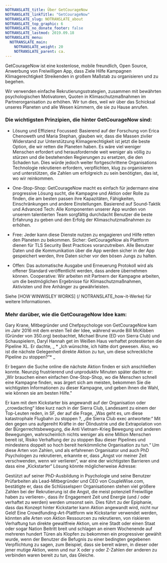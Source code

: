 ```yaml
---
NOTRANSLATE_title: Über GetCourageNow
NOTRANSLATE_linkTitle: "GetCourageNow"
NOTRANSLATE_slug: NOTRANSLATE_about
NOTRANSLATE_top_graphic: 6
NOTRANSLATE_no_donate_footer: false
NOTRANSLATE_lastmod: 2019.09.18
NOTRANSLATE_menu:
  NOTRANSLATE_main:
    NOTRANSLATE_weight: 20
    NOTRANSLATE_parent: ca.
---
```


GetCourageNow ist eine kostenlose, mobile freundlich, Open Source, Anwerbung von Freiwilligen App, dass Ziele Hilfe Kampagnen Klimagerechtigkeit Streikenden in großem Maßstab zu organisieren und zu begehen.

Wir verwenden einfache Rekrutierungsstrategien, zusammen mit bewährten psychologischen Motivatoren, Quoten in Klimaschutzmaßnahmen im Partnerorganisation zu erhöhen. Wir tun dies, weil wir über das Schicksal unseres Planeten und alle Wesen kümmern, die sie zu Hause anrufen.

### Die wichtigsten Prinzipien, die hinter GetCourageNow sind:

- Lösung und Effizienz Focussed: Basierend auf der Forschung von Erica Chenoweth und Maria Stephan, glauben wir, dass die Massen ziviler Widerstand zur Unterstützung Klimagerechtigkeit ist jetzt die beste Option, die wir retten die Planeten haben. Es wäre viel weniger Menschen erfordert und herausfordernde weit weniger als völlig zu stürzen und die bestehenden Regierungen zu ersetzen, die den Schaden tun. Dies würde jedoch weiter fortgeschrittene Organisations Technologie rekrutieren erfordern, verpflichten, klug zu organisieren und unterstützen, die Zahlen um erfolgreich zu sein benötigten, das ist, wo wir reinkommen.

- One-Stop-Shop: GetCourageNow macht es einfach für jedermann eine progressive Lösung sucht, die Kampagne und Aktion oder Rolle zu finden, die am besten passen ihre Kapazitäten, Fähigkeiten, Einschränkungen und andere Einstellungen.
Basierend auf Sound-Taktik und Advanced Tech: Alle Komponenten unserer App wurden von unserem talentierten Team sorgfältig durchdacht Benutzer die beste Erfahrung zu geben und den Erfolg der Klimaschutzmaßnahmen zu erhöhen.

- Free: Jeder kann diese Dienste nutzen zu engagieren und Hilfe retten den Planeten zu bekommen.
Sicher: GetCourageNow als Plattform dienen für TLS Security Best Practices voranzutreiben. Alle Benutzer Daten und die Kommunikation über die App werden sicher in der App gespeichert werden, Ihre Daten sicher vor den bösen Jungs zu halten.

- Offen: Das automatische Ausgabe und Erneuerung Protokoll wird als offener Standard veröffentlicht werden, dass andere übernehmen können.
Cooperative: Wir arbeiten mit Partnern der Kampagne arbeiten, um die bestmöglichen Ergebnisse für Klimaschutzmaßnahmen, Aktivisten und ihre Anhänger zu gewährleisten.

Siehe [HOW WINWISLEY WORKS] (/ NOTRANSLATE_how-it-Werke) für weitere Informationen.

### Mehr darüber, wie die GetCourageNow Idee kam:

Gary Krane, Mitbegründer und Chefpsychologe von GetCourageNow kam im Jahr 2016 mit dem ersten Teil der Idee, während wurde Bill McKibben (Gründer von 350.org) beobachtet, Michael Brune (ED von Sierra Club) und Schauspielern, Daryl Hannah get im Weißen Haus verhaftet protestierten die Pipeline XL. Er dachte, _ * „Ich wünschte, ich hätte dort gewesen. Also, wo ist die nächste Gelegenheit direkte Aktion zu tun, um diese schreckliche Pipeline zu stoppen?“* _

Er begann die Suche online die nächste Aktion finden er sich anschließen konnte. Neunzig frustrierend und unproduktiv Minuten später dachte er: „Wir brauchen einen einfachen One-Stop-Shop, wo die Menschen schnell eine Kampagne finden, was ärgert sich am meisten, bekommen Sie die wichtigsten Informationen zu dieser Kampagne, und geben ihnen die Wahl, wie können sie am besten Hilfe."

Er kam mit dem Kickstarter bis angewandt auf der Organisation oder „crowdacting“ Idee kurz nach in der Sierra Club, Landesamt zu einem der Top-Leuten reden, in SF, der auf die Frage, „Was geht es, um diese katastrophale Flugbahn zu stoppen ?, „die Sierra Club exec antwortete:“ Mit den gegen uns aufgereiht Kräfte in der Ölindustrie und die Extrapolation von der Bürgerrechtsbewegung, die Anti Vietnam-Krieg Bewegung und anderen Bewegungen, wahrscheinlich nichts weniger als eine Million Menschen bereit ist, Risiko Verhaftung der zu stoppen Bau dieser Pipelines und mindestens doppelt so hoch bereit herkömmliche Organisation zu tun.“ Um diese Arten von Zahlen, und als erfahrenen Organisator und auch PhD Psychologen zu rekrutieren, erkannte er, dass „Angst vor meiner Zeit verschwenden, wenn wir verlieren“, war eine der wichtigsten Barrieren und dass eine „Kickstarter“ Lösung könnte möglicherweise Adresse:

Gestützt auf seiner PhD-Ausbildung in Psychologie und seine Benutzer Prüfarbeiten als Lead-Mitbegründer und CEO von CoupleWise.com, bestätigte er, dass die Schlüsselsperr Organisationen stehen viel größere Zahlen bei der Rekrutierung ist die Angst, die meist potenziell Freiwillige haben zu verlieren-, dass ihr Engagement Zeit und Energie (und / oder verhaftet zu werden) werden umsonst sein. Dies führt zu der Epiphanie, dass das Konzept hinter Kickstarter kann Aktion angewandt wird, nicht nur Geld! Eine Crowdfunding-Art-Plattform wie Kickstarter verwendet werden, könnten alle Arten von Aktion Ressourcen zu rekrutieren, von riskieren Verhaftung tun direkte gewaltfreie Aktion, um eine Stadt oder einen Staat oder sogar Nation Beitritt breit und schlagen an einem Wochenende auf mehreren hundert Türen als Klopfen zu bekommen ein progressiver gewählt wurde, wenn der Benutzer die Befugnis zu einer bedingten gegebenen Verpflichtung zu sagen, zum Beispiel, dass sie bereit wären, in dieser oder jener mutige Aktion, wenn und nur X oder y oder Z-Zahlen der anderen zu verbinden waren bereit zu tun, das Gleiche.

